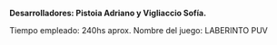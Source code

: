 <b>Desarrolladores:  Pistoia Adriano y Vigliaccio Sofía.</b>
<br>
<p bgcolor:"red">
Tiempo empleado:  240hs aprox.
Nombre del juego: LABERINTO PUV 
</p>
